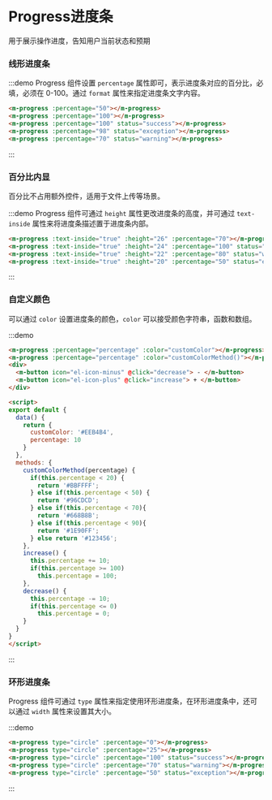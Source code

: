 # Progress进度条
用于展示操作进度，告知用户当前状态和预期

### 线形进度条
:::demo Progress 组件设置 `percentage` 属性即可，表示进度条对应的百分比，必填，必须在 0-100。通过 `format` 属性来指定进度条文字内容。
```html
<m-progress :percentage="50"></m-progress>
<m-progress :percentage="100"></m-progress>
<m-progress :percentage="100" status="success"></m-progress>
<m-progress :percentage="98" status="exception"></m-progress>
<m-progress :percentage="70" status="warning"></m-progress>

``` 
:::

### 百分比内显

百分比不占用额外控件，适用于文件上传等场景。

:::demo Progress 组件可通过 `height` 属性更改进度条的高度，并可通过 `text-inside` 属性来将进度条描述置于进度条内部。

```html
<m-progress :text-inside="true" :height="26" :percentage="70"></m-progress>
<m-progress :text-inside="true" :height="24" :percentage="100" status="success"></m-progress>
<m-progress :text-inside="true" :height="22" :percentage="80" status="warning"></m-progress>
<m-progress :text-inside="true" :height="20" :percentage="50" status="exception"></m-progress>
```
:::

### 自定义颜色

可以通过 `color` 设置进度条的颜色，`color` 可以接受颜色字符串，函数和数组。

:::demo

```html
<m-progress :percentage="percentage" :color="customColor"></m-progress>
<m-progress :percentage="percentage" :color="customColorMethod()"></m-progress>
<div>
  <m-button icon="el-icon-minus" @click="decrease"> - </m-button>
  <m-button icon="el-icon-plus" @click="increase"> + </m-button>
</div>

<script>
export default {
  data() {
    return {
      customColor: '#EEB4B4',
      percentage: 10
    }
  },
  methods: {
    customColorMethod(percentage) {
      if(this.percentage < 20) {
        return '#BBFFFF';
      } else if(this.percentage < 50) {
        return '#96CDCD';
      } else if(this.percentage < 70){
        return '#668B8B';
      } else if(this.percentage < 90){
        return '#1E90FF';
      } else return '#123456';
    },
    increase() {
      this.percentage += 10;
      if(this.percentage >= 100) 
        this.percentage = 100;
    },
    decrease() {
      this.percentage -= 10;
      if(this.percentage <= 0) 
        this.percentage = 0;
    }
  }
}
</script>
```
:::
### 环形进度条

Progress 组件可通过 `type` 属性来指定使用环形进度条，在环形进度条中，还可以通过 `width` 属性来设置其大小。

:::demo

```html
<m-progress type="circle" :percentage="0"></m-progress>
<m-progress type="circle" :percentage="25"></m-progress>
<m-progress type="circle" :percentage="100" status="success"></m-progress>
<m-progress type="circle" :percentage="70" status="warning"></m-progress>
<m-progress type="circle" :percentage="50" status="exception"></m-progress>
```
:::